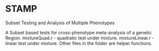 # STAMP
Subset Testing and Analysis of Multiple Phenotypes

A Subset based  tests for  cross-phenotype meta-analysis of a genetic Region. 
mixtureQuad.r - quadratic test under mixture.
mixtureLinear.r - linear test under mixture.
Other files in the folder are helper functions.
  
